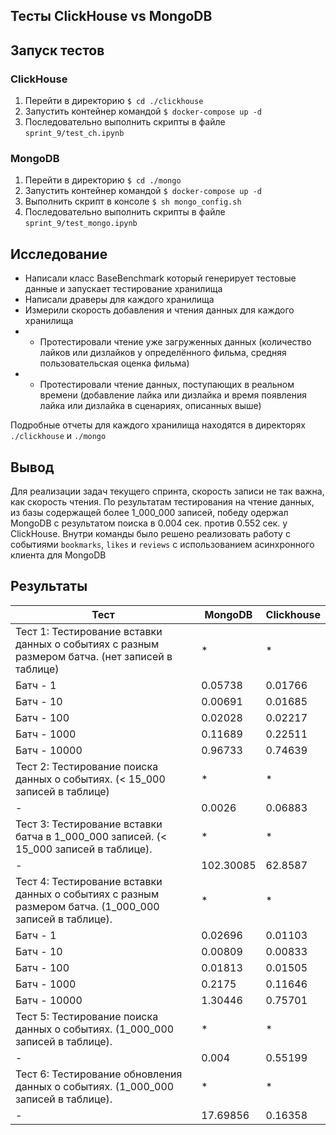 ## Тесты ClickHouse vs MongoDB

## Запуск тестов

### ClickHouse
1. Перейти в директорию ```$ cd ./clickhouse```
2. Запустить контейнер командой  ```$ docker-compose up -d```
3. Последовательно выполнить скрипты в файле ```sprint_9/test_ch.ipynb```

### MongoDB
1. Перейти в директорию ```$ cd ./mongo```
2. Запустить контейнер командой  ```$ docker-compose up -d```
3. Выполнить скрипт в консоле ```$ sh mongo_config.sh```
4. Последовательно выполнить скрипты в файле ```sprint_9/test_mongo.ipynb```


## Исследование
- Написали класс BaseBenchmark который генерирует тестовые данные и запускает тестирование хранилища
- Написали драверы для каждого хранилища
- Измерили скорость добавления и чтения данных для каждого хранилища
- - Протестировали чтение уже загруженных данных (количество лайков или дизлайков у определённого фильма, средняя пользовательская оценка фильма)
- - Протестировали чтение данных, поступающих в реальном времени (добавление лайка или дизлайка и время появления лайка или дизлайка в сценариях, описанных выше)

Подробные отчеты для каждого хранилища находятся в директорях ```./clickhouse``` и ```./mongo```

## Вывод
Для реализации задач текущего спринта, скорость записи не так важна, как скорость чтения. По результатам тестирования на чтение данных, из базы содержащей более 1_000_000 записей, победу одержал MongoDB с результатом поиска в 0.004 сек. против 0.552 сек. у ClickHouse.
Внутри команды было решено реализовать работу с событиями ```bookmarks```, ```likes``` и ```reviews``` с использованием асинхронного клиента для MongoDB


## Результаты

Тест | MongoDB | Clickhouse
--- |---------| ---
Tecт 1: Тестирование вставки данных о событиях с разным размером батча. (нет записей в таблице) | *       | *
Батч - 1        | 0.05738 | 0.01766
Батч - 10       | 0.00691 | 0.01685
Батч - 100      | 0.02028 | 0.02217
Батч - 1000     | 0.11689 | 0.22511
Батч - 10000    | 0.96733 | 0.74639
Tecт 2: Тестирование поиска данных о событиях. (< 15_000 записей в таблице)| *       | *
       -         | 0.0026 | 0.06883
Tecт 3: Тестирование вставки батча в 1_000_000 записей. (< 15_000 записей в таблице). | *       | *
       -         | 102.30085 | 62.8587
Tecт 4: Тестирование вставки данных о событиях с разным размером батча. (1_000_000 записей в таблице).| *       | *
Батч - 1        | 0.02696 | 0.01103
Батч - 10       | 0.00809 | 0.00833
Батч - 100      | 0.01813 | 0.01505
Батч - 1000     | 0.2175 | 0.11646
Батч - 10000    | 1.30446 | 0.75701
Тест 5: Тестирование поиска данных о событиях. (1_000_000 записей в таблице).| *       | *
       -         | 0.004 | 0.55199
Тест 6: Тестирование обновления данных о событиях. (1_000_000 записей в таблице).| *       | *
       -         | 17.69856 | 0.16358